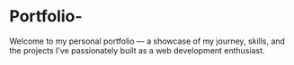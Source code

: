# Portfolio-
Welcome to my personal portfolio — a showcase of my journey, skills, and the projects I've passionately built as a web development enthusiast.
